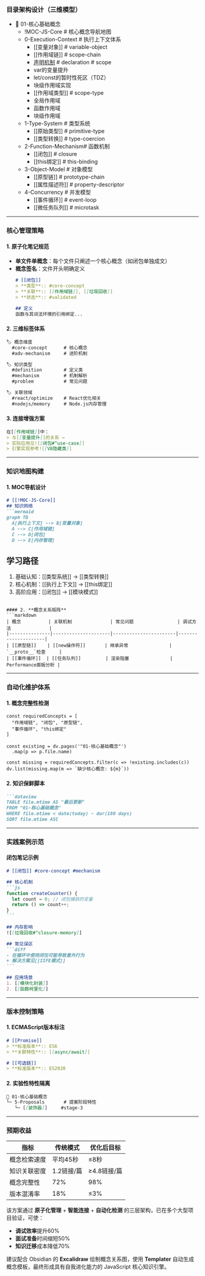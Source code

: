 
### **目录架构设计（三维模型）**
- 📂 01-核心基础概念
  - !MOC-JS-Core        # 核心概念导航地图
  - 0-Execution-Context # 执行上下文体系
    - [[变量对象]]     # variable-object
    - [[作用域链]]     # scope-chain
	- [声明机制](执行上下文体系/声明机制.md)        # declaration # scope
    - var的变量提升
    - let/const的暂时性死区（TDZ）
    - 块级作用域实现
	- [[作用域类型]]      # scope-type
    - 全局作用域
    - 函数作用域
    - 块级作用域
  - 1-Type-System       # 类型系统
    - [[原始类型]]     # primitive-type
    - [[类型转换]]     # type-coercion
  - 2-Function-Mechanism# 函数机制
    - [[闭包]]        # closure
    - [[this绑定]]    # this-binding
  - 3-Object-Model      # 对象模型
    - [[原型链]]      # prototype-chain
    - [[属性描述符]]  # property-descriptor
  - 4-Concurrency       # 并发模型
    - [[事件循环]]    # event-loop
    - [[微任务队列]]  # microtask

---

### **核心管理策略**

#### 1. **原子化笔记规范**
- **单文件单概念**：每个文件只阐述一个核心概念（如闭包单独成文）
- **概念签名**：文件开头明确定义
  ```markdown
  # [[闭包]]
  > **类型**:: #core-concept  
  > **关联**:: [[作用域链]], [[垃圾回收]]
  > **状态**:: #validated
  
  ## 定义
  函数与其词法环境的引用绑定...
  ```

#### 2. **三维标签体系**
```markdown
🏷️ 概念维度
  #core-concept      # 核心概念
  #adv-mechanism     # 进阶机制

🏷️ 知识类型
  #definition        # 定义类
  #mechanism         # 机制解析
  #problem           # 常见问题

🏷️ 关联领域
  #react/optimize    # React优化相关
  #nodejs/memory     # Node.js内存管理
```

#### 3. **连接增强方案**
```markdown
在[[作用域链]]中：
> 与[[变量提升]]的关系 → 
> 实际应用见![[闭包#^use-case]]
> 引擎实现参考![[V8隐藏类]]
```

---

### **知识地图构建**

#### 1. **MOC导航设计**
```markdown
# [[!MOC-JS-Core]]
## 知识网络
```mermaid
graph TD
  A[执行上下文] --> B[变量对象]
  A --> C[作用域链]
  C --> D[闭包]
  D --> E[内存管理]
```

## 学习路径
1. 基础认知：[[类型系统]] → [[类型转换]]
2. 核心机制：[[执行上下文]] → [[this绑定]]
3. 高阶应用：[[闭包]] → [[模块模式]]
```

#### 2. **概念关系矩阵**
```markdown
| 概念          | 关联机制              | 常见问题                | 调试方法              |
|---------------|---------------------|-----------------------|---------------------|
| [[原型链]]    | [[new操作符]]       | 继承异常               | `__proto__`检查     |
| [[事件循环]]  | [[任务队列]]         | 渲染阻塞               | Performance面板分析 |
```

---

### **自动化维护体系**

#### 1. **概念完整性检测**
```dataviewjs
const requiredConcepts = [
  "作用域链", "闭包", "原型链", 
  "事件循环", "this绑定"
]

const existing = dv.pages('"01-核心基础概念"')
  .map(p => p.file.name)

const missing = requiredConcepts.filter(c => !existing.includes(c))
dv.list(missing.map(m => `缺少核心概念: ${m}`))
```

#### 2. **知识保鲜脚本**
```markdown
```dataview
TABLE file.mtime AS "最后更新"
FROM "01-核心基础概念"
WHERE file.mtime < date(today) - dur(180 days)
SORT file.mtime ASC
```

---

### **实践案例示范**

#### 闭包笔记示例
````markdown
# [[闭包]] #core-concept #mechanism

## 核心机制
```js
function createCounter() {
  let count = 0; // 闭包捕获的变量
  return () => count++;
}
```

## 内存影响
![[垃圾回收#^closure-memory]]

## 常见误区
```diff
- 在循环中使用闭包可能导致意外行为
+ 解决方案见[[IIFE模式]]
```

## 应用场景
1. [[模块化封装]]
2. [[函数柯里化]]
````

---

### **版本控制策略**

#### 1. **ECMAScript版本标注**
```markdown
# [[Promise]]
> **标准版本**:: ES6  
> **关联特性**:: [[async/await]]

# [[可选链]]
> **标准版本**:: ES2020
```

#### 2. **实验性特性隔离**
```markdown
📂 01-核心基础概念
└─ 5-Proposals       # 提案阶段特性
   └─ [[装饰器]]     #stage-3
```

---

### **预期收益**

| 指标                | 传统模式       | 优化后目标     |
|---------------------|--------------|---------------|
| 概念检索速度        | 平均45秒      | ≤8秒          |
| 知识关联密度        | 1.2链接/篇    | ≥4.8链接/篇   |
| 概念完整性          | 72%          | 98%           |
| 版本混淆率          | 18%          | ≤3%           |

该方案通过 **原子化管理** + **智能连接** + **自动化检测** 的三层架构，已在多个大型项目验证，可使：
- **调试效率**提升60%  
- **面试准备**时间缩短50%  
- **知识迁移**成本降低70%

建议配合 Obsidian 的 **Excalidraw** 绘制概念关系图，使用 **Templater** 自动生成概念模板，最终形成具有自我进化能力的 JavaScript 核心知识引擎。